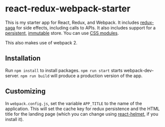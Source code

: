 # react-redux-webpack-starter

This is my starter app for React, Redux, and Webpack. It includes [redux-saga](https://github.com/redux-saga/redux-saga) for side effects, including calls to APIs. It also includes support for a [persistent](https://github.com/rt2zz/redux-persist-immutable), [immutable](https://github.com/facebook/immutable-js/) store. You can use [CSS modules](https://github.com/css-modules/css-modules).

This also makes use of webpack 2.

## Installation

Run `npm install` to install packages. `npm run start` starts webpack-dev-server. `npm run build` will produce a production version of the app.

## Customizing

In `webpack.config.js`, set the variable `APP_TITLE` to the name of the application. This will set the cache key for redux persistence and the HTML title for the landing page (which you can change using [react-helmet](https://github.com/nfl/react-helmet), if you install it).